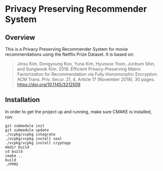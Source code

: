 # Privacy Preserving Recommender System
## Overview
This is a Privacy Preserving Recommender System for movie recommendations using the Netflix Prize Dataset. It is based on:

> Jinsu Kim, Dongyoung Koo, Yuna Kim, Hyunsoo Yoon, Junbum Shin, and Sungwook Kim. 2018. Efficient Privacy-Preserving Matrix Factorization for Recommendation via Fully Homomorphic Encryption. ACM Trans. Priv. Secur. 21, 4, Article 17 (November 2018), 30 pages. https://doi.org/10.1145/3212509 
## Installation
In order to get the project up and running, make sure CMAKE is installed, run:
    
    git submodule init
    git submodule update
    ./vcpkg/vcpkg integrate
    ./vcpkg/vcpkg install seal
    ./vcpkg/vcpkg install cryptopp
    mkdir build
    cd build
    cmake ..
    build
    ./PPRS
